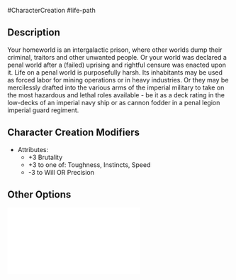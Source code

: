 #CharacterCreation #life-path 
## Description
Your homeworld is an intergalactic prison, where other worlds dump their criminal, traitors and other unwanted people. 
Or your world was declared a penal world after a (failed) uprising and rightful censure was enacted upon it.
Life on a penal world is purposefully harsh. Its inhabitants may be used as forced labor for mining operations or in heavy industries. Or they may be mercilessly drafted into the various arms of the imperial military to take on the most hazardous and lethal roles available - be it as a deck rating in the low-decks of an imperial navy ship or as cannon fodder in a penal legion imperial guard regiment.

## Character Creation Modifiers
- Attributes: 
	- +3 Brutality
	- +3 to one of: Toughness, Instincts, Speed
	- -3 to Will OR Precision 

## Other Options
![](</LifePath/Homeworld/List of Homeworlds.md>)